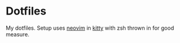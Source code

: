 # Dotfiles

My dotfiles. Setup uses [neovim](https://github.com/neovim/neovim) in [kitty](https://github.com/kovidgoyal/kitty) with zsh thrown in for good measure.
